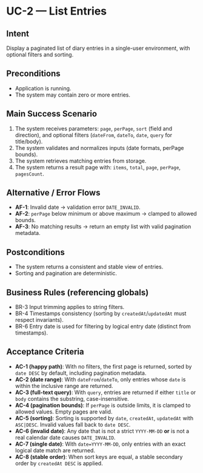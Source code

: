 # UC-2 — List Entries

## Intent
Display a paginated list of diary entries in a single-user environment, with optional filters and sorting.

## Preconditions
- Application is running.
- The system may contain zero or more entries.

## Main Success Scenario
1. The system receives parameters: `page`, `perPage`, `sort` (field and direction), and optional filters (`dateFrom`, `dateTo`, `date`, `query` for title/body).
2. The system validates and normalizes inputs (date formats, perPage bounds).
3. The system retrieves matching entries from storage.
4. The system returns a result page with: `items`, `total`, `page`, `perPage`, `pagesCount`.

## Alternative / Error Flows
- **AF-1**: Invalid date → validation error `DATE_INVALID`.
- **AF-2**: `perPage` below minimum or above maximum → clamped to allowed bounds.
- **AF-3**: No matching results → return an empty list with valid pagination metadata.

## Postconditions
- The system returns a consistent and stable view of entries.
- Sorting and pagination are deterministic.

## Business Rules (referencing globals)
- BR-3 Input trimming applies to string filters.
- BR-4 Timestamps consistency (sorting by `createdAt`/`updatedAt` must respect invariants).
- BR-6 Entry date is used for filtering by logical entry date (distinct from timestamps).

## Acceptance Criteria
- **AC-1 (happy path)**: With no filters, the first page is returned, sorted by `date DESC` by default, including pagination metadata.
- **AC-2 (date range)**: With `dateFrom`/`dateTo`, only entries whose `date` is within the inclusive range are returned.
- **AC-3 (full-text query)**: With `query`, entries are returned if either `title` or `body` contains the substring, case-insensitive.
- **AC-4 (pagination bounds)**: If `perPage` is outside limits, it is clamped to allowed values. Empty pages are valid.
- **AC-5 (sorting)**: Sorting is supported by `date`, `createdAt`, `updatedAt` with `ASC|DESC`. Invalid values fall back to `date DESC`.
- **AC-6 (invalid date)**: Any date that is not a strict `YYYY-MM-DD` **or** is not a real calendar date causes `DATE_INVALID`.
- **AC-7 (single date)**: With `date=YYYY-MM-DD`, only entries with an exact logical date match are returned.
- **AC-8 (stable order)**: When sort keys are equal, a stable secondary order by `createdAt DESC` is applied.
